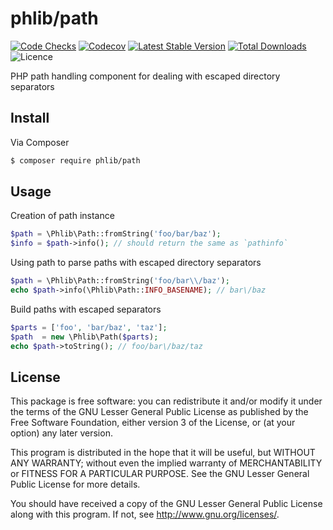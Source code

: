 # phlib/path

[![Code Checks](https://img.shields.io/github/workflow/status/phlib/path/CodeChecks?logo=github)](https://github.com/phlib/path/actions/workflows/code-checks.yml)
[![Codecov](https://img.shields.io/codecov/c/github/phlib/path.svg?logo=codecov)](https://codecov.io/gh/phlib/path)
[![Latest Stable Version](https://img.shields.io/packagist/v/phlib/path.svg?logo=packagist)](https://packagist.org/packages/phlib/path)
[![Total Downloads](https://img.shields.io/packagist/dt/phlib/path.svg?logo=packagist)](https://packagist.org/packages/phlib/path)
![Licence](https://img.shields.io/github/license/phlib/path.svg)

PHP path handling component for dealing with escaped directory separators

## Install

Via Composer

``` bash
$ composer require phlib/path
```

## Usage

Creation of path instance

``` php
$path = \Phlib\Path::fromString('foo/bar/baz');
$info = $path->info(); // should return the same as `pathinfo`
```

Using path to parse paths with escaped directory separators 

``` php
$path = \Phlib\Path::fromString('foo/bar\\/baz');
echo $path->info(\Phlib\Path::INFO_BASENAME); // bar\/baz
```

Build paths with escaped separators

``` php
$parts = ['foo', 'bar/baz', 'taz'];
$path  = new \Phlib\Path($parts);
echo $path->toString(); // foo/bar\/baz/taz
```

## License

This package is free software: you can redistribute it and/or modify
it under the terms of the GNU Lesser General Public License as published by
the Free Software Foundation, either version 3 of the License, or
(at your option) any later version.

This program is distributed in the hope that it will be useful,
but WITHOUT ANY WARRANTY; without even the implied warranty of
MERCHANTABILITY or FITNESS FOR A PARTICULAR PURPOSE.  See the
GNU Lesser General Public License for more details.

You should have received a copy of the GNU Lesser General Public License
along with this program.  If not, see <http://www.gnu.org/licenses/>.
